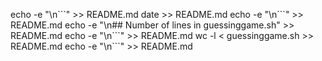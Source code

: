 echo -e "\n\`\`\`" >> README.md
date >> README.md
echo -e "\n\`\`\`" >> README.md
echo -e "\n## Number of lines in guessinggame.sh" >> README.md
echo -e "\n\`\`\`" >> README.md
wc -l < guessinggame.sh >> README.md
echo -e "\n\`\`\`" >> README.md
